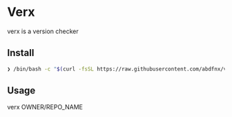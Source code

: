 # Verx

verx is a version checker

## Install

```sh
❯ /bin/bash -c "$(curl -fsSL https://raw.githubusercontent.com/abdfnx/verx/HEAD/install.sh)"
```

## Usage

verx OWNER/REPO_NAME
